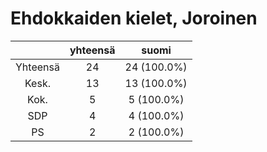 # Ehdokkaiden kielet, Joroinen

| |yhteensä|suomi|
|:---:|:---:|:---:|
|Yhteensä|24|24 (100.0%)|
|Kesk.|13|13 (100.0%)|
|Kok.|5|5 (100.0%)|
|SDP|4|4 (100.0%)|
|PS|2|2 (100.0%)|

